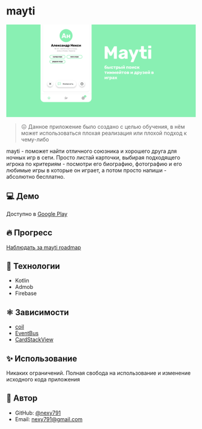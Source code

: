# mayti

![информация](./intro.png)

> 😖 Данное приложение было создано с целью обучения, в нём может использоваться плохая реализация или плохой подход к чему-либо

 mayti - поможет найти отличного союзника и хорошего друга для ночных игр в сети. Просто листай карточки, выбирая подходящего игрока по критериям - посмотри его биографию, фотографию и его любимые игры в которые он играет, а потом просто напиши - абсолютно бесплатно.
 
## 💻 Демо

Доступно в [Google Play](https://play.google.com/store/apps/details?id=com.ribsky.mayti)

## 🔥 Прогресс

[Наблюдать за mayti roadmap](https://github.com/nexy791/mayti/projects/1)

## 🤔 Технологии

* Kotlin
* Admob
* Firebase

## ⚛ Зависимости

* [coil](https://github.com/coil-kt/coil)
* [EventBus](https://github.com/greenrobot/EventBus)
* [CardStackView](https://github.com/yuyakaido/CardStackView)

## ✨ Использование

Никаких ограничений. Полная свобода на использование и изменение исходного кода приложения

## 🤠 Автор

* GitHub: [@nexy791](https://github.com/nexy791)
* Email: nexy791@gmail.com
